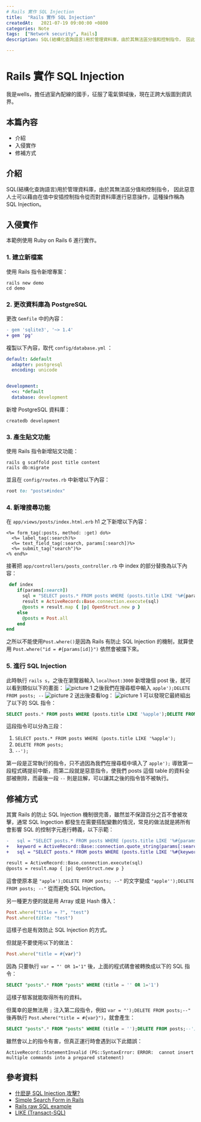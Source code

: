 ```yaml
---
# Rails 實作 SQL Injection
title:  "Rails 實作 SQL Injection"
createdAt:   2021-07-19 09:00:00 +0800
categories: Note
tags:  ["Network security", Rails]
description: SQL(結構化查詢語言)用於管理資料庫，由於其無法區分值和控制指令， 因此惡意人士可以藉由在值中安插控制指令從而對資料庫進行惡意操作，這種操作稱為 SQL Injection。

---
```

# Rails 實作 SQL Injection

我是wells，擔任過室內配線的國手，征服了電氣領域後，現在正跨大版圖到資訊界。

## 本篇內容
- 介紹
- 入侵實作
- 修補方式

## 介紹
SQL(結構化查詢語言)用於管理資料庫，由於其無法區分值和控制指令， 因此惡意人士可以藉由在值中安插控制指令從而對資料庫進行惡意操作，這種操作稱為 SQL Injection。

## 入侵實作
本範例使用 Ruby on Rails 6 進行實作。

### 1. 建立新檔案
使用 Rails 指令新增專案：
```shell
rails new demo
cd demo
```
### 2. 更改資料庫為 PostgreSQL
更改 `Gemfile` 中的內容：
```diff
- gem 'sqlite3', '~> 1.4'
+ gem 'pg'
```
複製以下內容，取代 `config/database.yml` ：
```yaml
default: &default
  adapter: postgresql
  encoding: unicode


development:
  <<: *default
  database: development
```
新增 PostgreSQL 資料庫：
```shell
createdb development
```
### 3. 產生貼文功能
使用 Rails 指令新增貼文功能：
```shell
rails g scaffold post title content
rails db:migrate
```
並且在 `config/routes.rb` 中新增以下內容：
```ruby
root to: "posts#index"
```
### 4. 新增搜尋功能
在 `app/views/posts/index.html.erb` h1 之下新增以下內容：
```erb
<%= form_tag(:posts, method: :get) do%>
  <%= label_tag(:search)%>
  <%= text_field_tag(:search, params[:search])%>
  <%= submit_tag("search")%>
<% end%>
```
接著把 `app/controllers/posts_controller.rb` 中 index 的部分替換為以下內容：
```ruby
 def index
    if(params[:search])
      sql = "SELECT posts.* FROM posts WHERE (posts.title LIKE '%#{params[:search]}');"
      result = ActiveRecord::Base.connection.execute(sql)
      @posts = result.map { |p| OpenStruct.new p }
    else
      @posts = Post.all
    end
end
```
之所以不能使用`Post.where()`是因為 Rails 有防止 SQL Injection 的機制，就算使用 `Post.where("id = #{params[id]}")` 依然會被擋下來。
### 5. 進行 SQL Injection
此時執行 `rails s`，之後在瀏覽器輸入 `localhost:3000` 新增幾個 post 後，就可以看到類似以下的畫面：
![picture 1](2021-07-19-sql-injection實作-14d771e7c31ecd9b9b46168991baf4d029dc9ec85c96045c027b8677306a54af.png)
之後我們在搜尋框中輸入 `apple');DELETE FROM posts; --`
![picture 2](2021-07-19-sql-injection實作-db30e557c85e6135d251cf8ef83a22d579fc6d3a77c74bb91bed5628b54152f9.png)
送出後查看log：
![picture 1](2021-07-19-sql-injection實作-cef63ca3dc90577e2dacb4e103da45cd911950288f5e2e55c3b9039045d7ad0a.png)
可以發現它最終組出了以下的 SQL 指令：
```sql
SELECT posts.* FROM posts WHERE (posts.title LIKE '%apple');DELETE FROM posts; --');
```
這段指令可以分為三段：
1. `SELECT posts.* FROM posts WHERE (posts.title LIKE '%apple');`
2. `DELETE FROM posts;`
3. `--');`

第一段是正常執行的指令，只不過因為我們在搜尋框中填入了 `apple');` 導致第一段程式碼提前中斷，而第二段就是惡意指令，使我們 posts 這個 table 的資料全部被刪除，而最後一段 `--` 則是註解，可以讓其之後的指令皆不被執行。

## 修補方式
其實 Rails 的防止 SQL Injection 機制很完善，雖然並不保證百分之百不會被攻擊，通常 SQL Ingection 都發生在需要搭配變數的情況，常見的做法就是將所有會影響 SQL 的控制字元進行轉義，以下示範：

```diff
-   sql = "SELECT posts.* FROM posts WHERE (posts.title LIKE '%#{params[:search]}');"
+   keyword = ActiveRecord::Base::connection.quote_string(params[:search])
+   sql = "SELECT posts.* FROM posts WHERE (posts.title LIKE '%#{keyword}');"

result = ActiveRecord::Base.connection.execute(sql)
@posts = result.map { |p| OpenStruct.new p }
```
這會使原本是 `"apple');DELETE FROM posts; --"` 的文字變成 `"apple'');DELETE FROM posts; --"` 從而避免 SQL Injection。

另一種更方便的就是用 Array 或是 Hash 傳入：
```ruby
Post.where("title = ?", "test")
Post.where(title: "test")
```
這樣子也是有效防止 SQL Injection 的方式。

但就是不要使用以下的做法：
```ruby
Post.where("title = #{var}")
```
因為 只要執行 `var = "' OR 1='1"` 後，上面的程式碼會被轉換成以下的 SQL 指令：
```sql
SELECT "posts".* FROM "posts" WHERE (title = '' OR 1='1')
```
這樣子駭客就能取得所有的資料。

但萬幸的是無法用 `;` 注入第二段指令，例如 `var = "');DELETE FROM posts;--"` 後再執行 `Post.where("title = #{var}")`，就會產生：
```sql
SELECT "posts".* FROM "posts" WHERE (title = '');DELETE FROM posts;--')
```
雖然會以上的指令有害，但真正運行時會遇到以下此錯誤：
```
ActiveRecord::StatementInvalid (PG::SyntaxError: ERROR:  cannot insert multiple commands into a prepared statement)
```

## 參考資料
- [什麽是 SQL Injection 攻擊?](https://ihower.tw/rails/fullstack-security-sql-injection.html)
- [Simple Search Form in Rails](https://medium.com/@yassimortensen/simple-search-form-in-rails-8483739e4042)
- [Rails raw SQL example](https://stackoverflow.com/questions/14824453/rails-raw-sql-example)
- [LIKE (Transact-SQL)](https://docs.microsoft.com/zh-tw/sql/t-sql/language-elements/like-transact-sql?view=sql-server-ver15)
